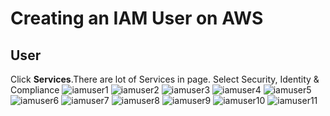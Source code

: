 # Creating an IAM User on AWS
## User

Click **Services**.There are lot of Services in page.
Select Security, Identity & Compliance 
![iamuser1](https://github.com/selvaraj-kuppusamy/AmazonWebServices/blob/main/Services/Security%2C%20Identity%20%26%20Compliance/IAM/Access%20management/User/assets/iamuser1.png)
![iamuser2](https://github.com/selvaraj-kuppusamy/AmazonWebServices/blob/main/Services/Security%2C%20Identity%20%26%20Compliance/IAM/Access%20management/User/assets/iamuser2.png)
![iamuser3](https://github.com/selvaraj-kuppusamy/AmazonWebServices/blob/main/Services/Security%2C%20Identity%20%26%20Compliance/IAM/Access%20management/User/assets/iamuser3.png)
![iamuser4](https://github.com/selvaraj-kuppusamy/AmazonWebServices/blob/main/Services/Security%2C%20Identity%20%26%20Compliance/IAM/Access%20management/User/assets/iamuser4.png)
![iamuser5](https://github.com/selvaraj-kuppusamy/AmazonWebServices/blob/main/Services/Security%2C%20Identity%20%26%20Compliance/IAM/Access%20management/User/assets/iamuser5.png)
![iamuser6](https://github.com/selvaraj-kuppusamy/AmazonWebServices/blob/main/Services/Security%2C%20Identity%20%26%20Compliance/IAM/Access%20management/User/assets/iamuser6.png)
![iamuser7](https://github.com/selvaraj-kuppusamy/AmazonWebServices/blob/main/Services/Security%2C%20Identity%20%26%20Compliance/IAM/Access%20management/User/assets/iamuser7.png)
![iamuser8](https://github.com/selvaraj-kuppusamy/AmazonWebServices/blob/main/Services/Security%2C%20Identity%20%26%20Compliance/IAM/Access%20management/User/assets/iamuser8.png)
![iamuser9](https://github.com/selvaraj-kuppusamy/AmazonWebServices/blob/main/Services/Security%2C%20Identity%20%26%20Compliance/IAM/Access%20management/User/assets/iamuser9.png)
![iamuser10](https://github.com/selvaraj-kuppusamy/AmazonWebServices/blob/main/Services/Security%2C%20Identity%20%26%20Compliance/IAM/Access%20management/User/assets/iamuser10.png)
![iamuser11](https://github.com/selvaraj-kuppusamy/AmazonWebServices/blob/main/Services/Security%2C%20Identity%20%26%20Compliance/IAM/Access%20management/User/assets/iamuser11.png)

